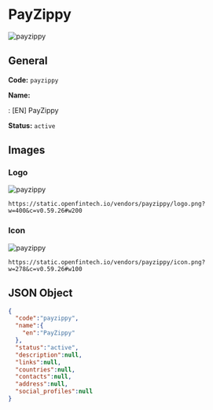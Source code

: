 
# PayZippy 
![payzippy](https://static.openfintech.io/vendors/payzippy/logo.png?w=400&c=v0.59.26#w200)  

## General 
 
**Code:** `payzippy` 
 
**Name:** 
 
:	[EN] PayZippy 
 
**Status:** `active` 
 

## Images 

### Logo 
 
![payzippy](https://static.openfintech.io/vendors/payzippy/logo.png?w=400&c=v0.59.26#w200)  

```
https://static.openfintech.io/vendors/payzippy/logo.png?w=400&c=v0.59.26#w200
```  

### Icon 
 
![payzippy](https://static.openfintech.io/vendors/payzippy/icon.png?w=278&c=v0.59.26#w100)  

```
https://static.openfintech.io/vendors/payzippy/icon.png?w=278&c=v0.59.26#w100
```  

## JSON Object 

```json
{
  "code":"payzippy",
  "name":{
    "en":"PayZippy"
  },
  "status":"active",
  "description":null,
  "links":null,
  "countries":null,
  "contacts":null,
  "address":null,
  "social_profiles":null
}
```  
